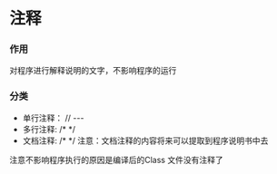 # 注释

### 作用

对程序进行解释说明的文字，不影响程序的运行

### 分类

* 单行注释： //  ---
* 多行注释:   /\*  \*/
* 文档注释:   /\*   \*/ 注意：文档注释的内容将来可以提取到程序说明书中去

注意不影响程序执行的原因是编译后的Class 文件没有注释了
